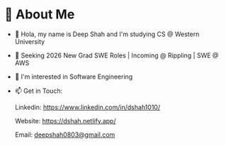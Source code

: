 # 💫 About Me

- 👋 Hola, my name is Deep Shah and I'm studying CS @ Western University
  
- 🔭 Seeking 2026 New Grad SWE Roles | Incoming @ Rippling | SWE @ AWS

- 👀 I'm interested in Software Engineering

- 📫 Get in Touch:

     Linkedin: https://www.linkedin.com/in/dshah1010/
  
     Website: https://dshah.netlify.app/
  
     Email: deepshah0803@gmail.com
